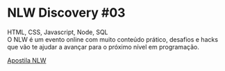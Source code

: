 # NLW Discovery #03
HTML, CSS, Javascript, Node, SQL <br>
O NLW é um evento online com muito conteúdo prático, desafios e hacks que vão te ajudar a avançar para o próximo nível em programação.

<a href="https://storage.googleapis.com/golden-wind/nextlevelweek/Apostila-NLW.pdf" title="Apostila NLW">Apostila NLW</a>
